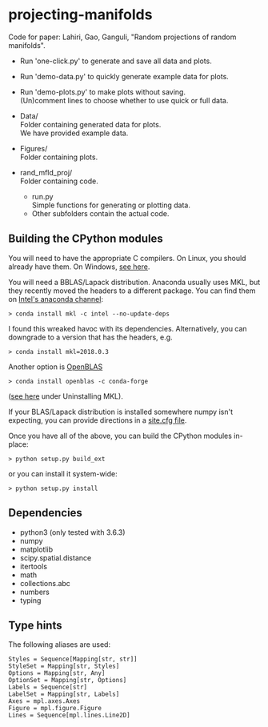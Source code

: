 # projecting-manifolds
Code for paper: Lahiri, Gao, Ganguli, "Random projections of random manifolds".

* Run 'one-click.py' to generate and save all data and plots.  

* Run 'demo-data.py' to quickly generate example data for plots.  

* Run 'demo-plots.py' to make plots without saving.  
  (Un)comment lines to choose whether to use quick or full data.

* Data/  
  Folder containing generated data for plots.  
  We have provided example data.

* Figures/  
  Folder containing plots.

* rand_mfld_proj/  
  Folder containing code.  
  * run.py  
    Simple functions for generating or plotting data.
  * Other subfolders contain the actual code.

## Building the CPython modules

  You will need to have the appropriate C compilers. On Linux, you should already have them.
  On Windows, [see here](https://wiki.python.org/moin/WindowsCompilers).

  You will need a BBLAS/Lapack distribution. Anaconda usually uses MKL, but they
  recently moved the headers to a different package. You can find them on
  [Intel's anaconda channel](https://software.intel.com/en-us/articles/using-intel-distribution-for-python-with-anaconda):
  ```
  > conda install mkl -c intel --no-update-deps
  ```
  I found this wreaked havoc with its dependencies.
  Alternatively, you can downgrade to a version that has the headers, e.g.
  ```
  > conda install mkl=2018.0.3
  ```
  Another option is [OpenBLAS](https://www.openblas.net/)
  ```
  > conda install openblas -c conda-forge
  ```
  ([see here](https://docs.continuum.io/mkl-optimizations/#uninstalling-mkl) under
  Uninstalling MKL).

  If your BLAS/Lapack distribution is installed somewhere numpy isn't expecting,
  you can provide directions in a [site.cfg file](https://github.com/numpy/numpy/blob/master/site.cfg.example).

  Once you have all of the above, you can build the CPython modules in-place:
  ```
  > python setup.py build_ext
  ```
  or you can install it system-wide:
  ```
  > python setup.py install
  ```

## Dependencies

* python3 (only tested with 3.6.3)
* numpy
* matplotlib
* scipy.spatial.distance
* itertools
* math
* collections.abc
* numbers
* typing

## Type hints

The following aliases are used:

    Styles = Sequence[Mapping[str, str]]
    StyleSet = Mapping[str, Styles]
    Options = Mapping[str, Any]
    OptionSet = Mapping[str, Options]
    Labels = Sequence[str]
    LabelSet = Mapping[str, Labels]
    Axes = mpl.axes.Axes
    Figure = mpl.figure.Figure
    Lines = Sequence[mpl.lines.Line2D]
